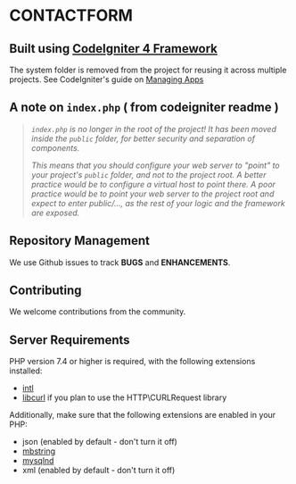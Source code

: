 # CONTACTFORM

## Built using [CodeIgniter 4 Framework](http://codeigniter.com)

The system folder is removed from the project for reusing it across multiple projects.
See CodeIgniter's guide on [Managing Apps](http://codeigniter.com/user_guide/general/managing_apps.html#running-multiple-applications-with-one-codeigniter-installation)


## A note on `index.php` ( from codeigniter readme )
>*`index.php` is no longer in the root of the project! It has been moved inside the `public` folder,
for better security and separation of components.*
>
>*This means that you should configure your web server to "point" to your project's `public` folder, and
not to the project root. A better practice would be to configure a virtual host to point there. A poor practice would be to point your web server to the project root and expect to enter *public/...*, as the rest of your logic and the
framework are exposed.*

## Repository Management

We use Github issues to track **BUGS** and **ENHANCEMENTS**.

## Contributing

We welcome contributions from the community.


## Server Requirements

PHP version 7.4 or higher is required, with the following extensions installed:

- [intl](http://php.net/manual/en/intl.requirements.php)
- [libcurl](http://php.net/manual/en/curl.requirements.php) if you plan to use the HTTP\CURLRequest library

Additionally, make sure that the following extensions are enabled in your PHP:

- json (enabled by default - don't turn it off)
- [mbstring](http://php.net/manual/en/mbstring.installation.php)
- [mysqlnd](http://php.net/manual/en/mysqlnd.install.php)
- xml (enabled by default - don't turn it off)
